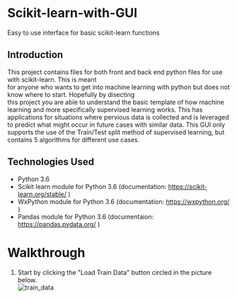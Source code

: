 # Scikit-learn-with-GUI
Easy to use interface for basic scikit-learn functions

## Introduction  
This project contains files for both front and back end python files for use with scikit-learn.  This is meant  
for anyone who wants to get into machine learning with python but does not know where to start. Hopefully by disecting  
this project you are able to understand the basic template of how machine learning and more specifically supervised learning 
works. This has applications for situations where pervious data is collected and is leveraged to predict what might occur 
in future cases with similar data. This GUI only supports the use of the Train/Test split method of supervised learning, but  contains 5 algorithms for different use cases.


## Technologies Used  
- Python 3.6  
- Scikit learn module for Python 3.6 (documentation: https://scikit-learn.org/stable/ )  
- WxPython module for Python 3.6 (documentation: https://wxpython.org/ )  
- Pandas module for Python 3.6 (documentaion: https://pandas.pydata.org/ )  

# Walkthrough   
1. Start by clicking the "Load Train Data" button circled in the picture below.  
![train_data](https://user-images.githubusercontent.com/52090139/71197494-bad54d00-225f-11ea-8d64-015bc5cd025c.JPG)  


